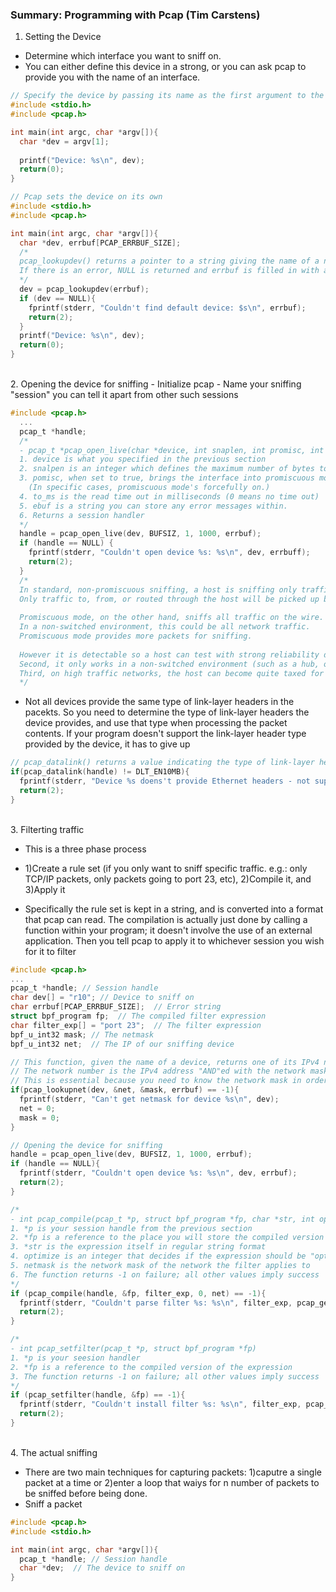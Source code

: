 ### Summary: Programming with Pcap (Tim Carstens)

1. Setting the Device
- Determine which interface you want to sniff on.
- You can either define this device in a strong, or you can ask pcap to provide you with the name of an interface.

```c
// Specify the device by passing its name as the first argument to the program
#include <stdio.h>
#include <pcap.h>

int main(int argc, char *argv[]){
  char *dev = argv[1];
  
  printf("Device: %s\n", dev);
  return(0);
}
```

```c
// Pcap sets the device on its own
#include <stdio.h>
#include <pcap.h>

int main(int argc, char *argv[]){
  char *dev, errbuf[PCAP_ERRBUF_SIZE];
  /*
  pcap_lookupdev() returns a pointer to a string giving the name of a network device.
  If there is an error, NULL is returned and errbuf is filled in with an appropriate error message
  */
  dev = pcap_lookupdev(errbuf);
  if (dev == NULL){
    fprintf(stderr, "Couldn't find default device: $s\n", errbuf);
    return(2);
  }
  printf("Device: %s\n", dev);
  return(0);
}
```

<br />
2. Opening the device for sniffing
- Initialize pcap
- Name your sniffing "session" you can tell it apart from other such sessions

```c
#include <pcap.h>
  ...
  pcap_t *handle;
  /*
  - pcap_t *pcap_open_live(char *device, int snaplen, int promisc, int to_ms, char *ebuf)
  1. device is what you specified in the previous section
  2. snalpen is an integer which defines the maximum number of bytes to be captured by pcap
  3. pomisc, when set to true, brings the interface into promiscuous mode. 
    (In specific cases, promiscuous mode's forcefully on.)
  4. to_ms is the read time out in milliseconds (0 means no time out)
  5. ebuf is a string you can store any error messages within.
  6. Returns a session handler
  */
  handle = pcap_open_live(dev, BUFSIZ, 1, 1000, errbuf);
  if (handle == NULL) {
    fprintf(stderr, "Couldn't open device %s: %s\n", dev, errbuff);
    return(2);
  }
  /*
  In standard, non-promiscuous sniffing, a host is sniffing only traffic that is directly related to it. 
  Only traffic to, from, or routed through the host will be picked up by the sniffer.
  
  Promiscuous mode, on the other hand, sniffs all traffic on the wire. 
  In a non-switched environment, this could be all network traffic. 
  Promiscuous mode provides more packets for sniffing. 
  
  However it is detectable so a host can test with strong reliability determine if another host is doing promiscuous sniffing. 
  Second, it only works in a non-switched environment (such as a hub, or a switch that is being ARP flooded). 
  Third, on high traffic networks, the host can become quite taxed for system resources.
  */
```

- Not all devices provide the same type of link-layer headers in the pacekts. So you need to determine the type of link-layer headers the device provides, and use that type when processing the packet contents. If your program doesn't support the link-layer header type provided by the device, it has to give up

```c
// pcap_datalink() returns a value indicating the type of link-layer headers
if(pcap_datalink(handle) != DLT_EN10MB){
  fprintf(stderr, "Device %s doens't provide Ethernet headers - not supported\n", dev);
  return(2);
}
```

<br />
3. Filterting traffic

- This is a three phase process

- 1)Create a rule set (if you only want to sniff specific traffic. e.g.: only TCP/IP packets, only packets going to port 23, etc), 2)Compile it, and 3)Apply it

- Specifically the rule set is kept in a string, and is converted into a format that pcap can read. The compilation is actually just done by calling a function within your program; it doesn't involve the use of an external application. Then you tell pcap to apply it to whichever session you wish for it to filter

```c
#include <pcap.h>
...
pcap_t *handle; // Session handle
char dev[] = "r10"; // Device to sniff on
char errbuf[PCAP_ERRBUF_SIZE];  // Error string
struct bpf_program fp;  // The compiled filter expression
char filter_exp[] = "port 23";  // The filter expression
bpf_u_int32 mask; // The netmask
bpf_u_int32 net;  // The IP of our sniffing device

// This function, given the name of a device, returns one of its IPv4 network numbers and corresponding network mask
// The network number is the IPv4 address "AND"ed with the network mask, so it contains only the network part of the address.
// This is essential because you need to know the network mask in order to apply the filter
if(pcap_lookupnet(dev, &net, &mask, errbuf) == -1){
  fprintf(stderr, "Can't get netmask for device %s\n", dev);
  net = 0;
  mask = 0;
}

// Opening the device for sniffing
handle = pcap_open_live(dev, BUFSIZ, 1, 1000, errbuf);
if (handle == NULL){
  fprintf(stderr, "Couldn't open device %s: %s\n", dev, errbuf);
  return(2);
}

/*
- int pcap_compile(pcap_t *p, struct bpf_program *fp, char *str, int optimize, bpf_u_int32 netmask)
1. *p is your session handle from the previous section
2. *fp is a reference to the place you will store the compiled version of your filter
3. *str is the expression itself in regular string format
4. optimize is an integer that decides if the expression should be "optimized"(0:false,1:true)
5. netmask is the network mask of the network the filter applies to
6. The function returns -1 on failure; all other values imply success
*/
if (pcap_compile(handle, &fp, filter_exp, 0, net) == -1){
  fprintf(stderr, "Couldn't parse filter %s: %s\n", filter_exp, pcap_geterr(handle));
  return(2);
}

/*
- int pcap_setfilter(pcap_t *p, struct bpf_program *fp)
1. *p is your seesion handler
2. *fp is a reference to the compiled version of the expression
3. The function returns -1 on failure; all other values imply success
*/
if (pcap_setfilter(handle, &fp) == -1){
  fprintf(stderr, "Couldn't install filter %s: %s\n", filter_exp, pcap_geterr(handle));
  return(2);
}
```

<br />
4. The actual sniffing

- There are two main techniques for capturing packets: 1)caputre a single packet at a time or 2)enter a loop that waiys for n number of packets to be sniffed before being done.
- Sniff a packet
```c
#include <pcap.h>
#include <stdio.h>

int main(int argc, char *argv[]){
  pcap_t *handle; // Session handle
  char *dev;  // The device to sniff on
}
```
